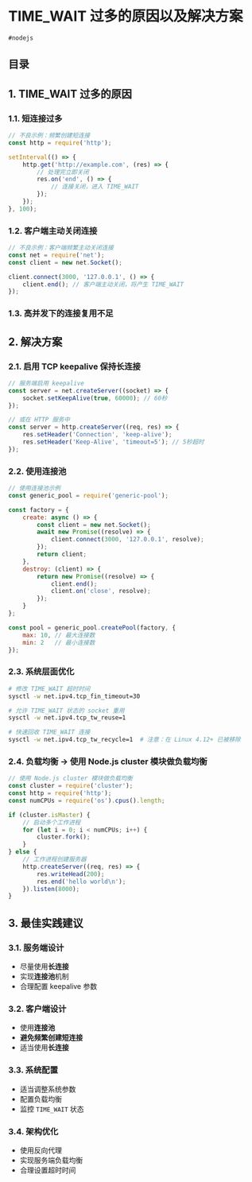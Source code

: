 
# TIME_WAIT 过多的原因以及解决方案

`#nodejs` 


## 目录
<!-- toc -->
 ## 1. TIME_WAIT 过多的原因 

### 1.1. 短连接过多

```javascript
// 不良示例：频繁创建短连接
const http = require('http');

setInterval(() => {
    http.get('http://example.com', (res) => {
        // 处理完立即关闭
        res.on('end', () => {
            // 连接关闭，进入 TIME_WAIT
        });
    });
}, 100);
```

### 1.2. 客户端主动关闭连接

```javascript
// 不良示例：客户端频繁主动关闭连接
const net = require('net');
const client = new net.Socket();

client.connect(3000, '127.0.0.1', () => {
    client.end(); // 客户端主动关闭，将产生 TIME_WAIT
});
```

### 1.3. 高并发下的**连接复用不足**

## 2. 解决方案

### 2.1. 启用 TCP keepalive 保持长连接

```javascript hl:2
// 服务端启用 keepalive
const server = net.createServer((socket) => {
    socket.setKeepAlive(true, 60000); // 60秒
});

// 或在 HTTP 服务中
const server = http.createServer((req, res) => {
    res.setHeader('Connection', 'keep-alive');
    res.setHeader('Keep-Alive', 'timeout=5'); // 5秒超时
});
```

### 2.2. 使用**连接池**

```javascript
// 使用连接池示例
const generic_pool = require('generic-pool');

const factory = {
    create: async () => {
        const client = new net.Socket();
        await new Promise((resolve) => {
            client.connect(3000, '127.0.0.1', resolve);
        });
        return client;
    },
    destroy: (client) => {
        return new Promise((resolve) => {
            client.end();
            client.on('close', resolve);
        });
    }
};

const pool = generic_pool.createPool(factory, {
    max: 10, // 最大连接数
    min: 2   // 最小连接数
});
```

### 2.3. 系统层面优化

```bash
# 修改 TIME_WAIT 超时时间
sysctl -w net.ipv4.tcp_fin_timeout=30

# 允许 TIME_WAIT 状态的 socket 重用
sysctl -w net.ipv4.tcp_tw_reuse=1

# 快速回收 TIME_WAIT 连接
sysctl -w net.ipv4.tcp_tw_recycle=1  # 注意：在 Linux 4.12+ 已被移除
```

### 2.4. 负载均衡 →  使用 Node.js cluster 模块做负载均衡

```javascript
// 使用 Node.js cluster 模块做负载均衡
const cluster = require('cluster');
const http = require('http');
const numCPUs = require('os').cpus().length;

if (cluster.isMaster) {
    // 启动多个工作进程
    for (let i = 0; i < numCPUs; i++) {
        cluster.fork();
    }
} else {
    // 工作进程创建服务器
    http.createServer((req, res) => {
        res.writeHead(200);
        res.end('hello world\n');
    }).listen(8000);
}
```

## 3. 最佳实践建议

### 3.1. 服务端设计

   - 尽量使用**长连接**
   - 实现**连接池**机制
   - 合理配置 keepalive 参数

### 3.2. 客户端设计

   - 使用**连接池**
   - **避免频繁创建短连接**
   - 适当使用**长连接**

### 3.3. 系统配置

   - 适当调整系统参数
   - 配置负载均衡
   - 监控 `TIME_WAIT` 状态

### 3.4. 架构优化

   - 使用反向代理
   - 实现服务端负载均衡
   - 合理设置超时时间
